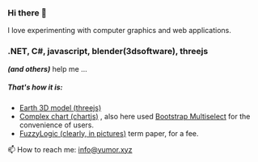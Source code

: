 ### Hi there 👋
I love experimenting with computer graphics and web applications.

### .NET, C#, javascript, blender(3dsoftware), threejs
  ___(and others)___ help me ...

##### That's how it is:
- [Earth 3D model (threejs)](https://moroz69off.github.io/earththreed/)
- [Complex chart (chartjs)](https://moroz69off.github.io/complex.chart/) , also here used [Bootstrap Multiselect](http://davidstutz.github.io/bootstrap-multiselect/) for the convenience of users.
- [FuzzyLogic (clearly, in pictures)](https://adamtheiner.github.io/fuzzy/machine.html) term paper, for a fee.

📫 How to reach me: info@yumor.xyz

<!--
**moroz69off/moroz69off** is a ✨ _special_ ✨ repository because its `README.md` (this file) appears on your GitHub profile.

Here are some ideas to get you started:

- 🔭 I’m currently working on ...
- 🌱 I’m currently learning ...
- 👯 I’m looking to collaborate on ...
- 🤔 I’m looking for help with ...
- 💬 Ask me about ...
- 📫 How to reach me: ...
- 😄 Pronouns: ...
- ⚡ Fun fact: ...
-->
